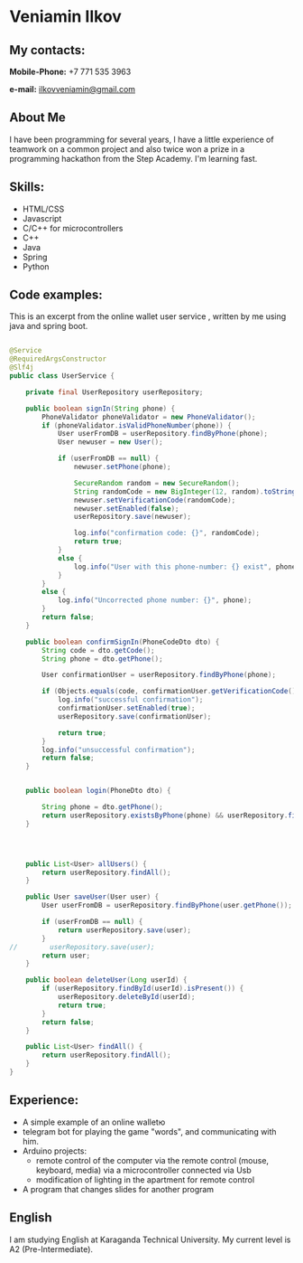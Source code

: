 # Veniamin Ilkov
## My contacts:

__Mobile-Phone:__ +7 771 535 3963

__e-mail:__ [ilkovveniamin@gmail.com](mailto:ilkovveniamin@gmail.com)

## About Me
I have been programming for several years, I have a little experience of teamwork on a common project and also twice won a prize in a programming hackathon from the Step Academy.
I'm learning fast.

## Skills:
* HTML/CSS
* Javascript
* C/C++ for microcontrollers
* C++
* Java
* Spring
* Python

## Code examples:
This is an excerpt from the online wallet user service , written by me using java and spring boot.
```java

@Service
@RequiredArgsConstructor
@Slf4j
public class UserService {

    private final UserRepository userRepository;

    public boolean signIn(String phone) {
        PhoneValidator phoneValidator = new PhoneValidator();
        if (phoneValidator.isValidPhoneNumber(phone)) {
            User userFromDB = userRepository.findByPhone(phone);
            User newuser = new User();

            if (userFromDB == null) {
                newuser.setPhone(phone);

                SecureRandom random = new SecureRandom();
                String randomCode = new BigInteger(12, random).toString(64);
                newuser.setVerificationCode(randomCode);
                newuser.setEnabled(false);
                userRepository.save(newuser);

                log.info("confirmation code: {}", randomCode);
                return true;
            }
            else {
                log.info("User with this phone-number: {} exist", phone);
            }
        }
        else {
            log.info("Uncorrected phone number: {}", phone);
        }
        return false;
    }

    public boolean confirmSignIn(PhoneCodeDto dto) {
        String code = dto.getCode();
        String phone = dto.getPhone();

        User confirmationUser = userRepository.findByPhone(phone);

        if (Objects.equals(code, confirmationUser.getVerificationCode()) && Objects.equals(phone, confirmationUser.getPhone())) {
            log.info("successful confirmation");
            confirmationUser.setEnabled(true);
            userRepository.save(confirmationUser);

            return true;
        }
        log.info("unsuccessful confirmation");
        return false;
    }


    public boolean login(PhoneDto dto) {

        String phone = dto.getPhone();
        return userRepository.existsByPhone(phone) && userRepository.findByPhone(phone).isEnabled();
    }




    public List<User> allUsers() {
        return userRepository.findAll();
    }

    public User saveUser(User user) {
        User userFromDB = userRepository.findByPhone(user.getPhone());

        if (userFromDB == null) {
            return userRepository.save(user);
        }
//        userRepository.save(user);
        return user;
    }

    public boolean deleteUser(Long userId) {
        if (userRepository.findById(userId).isPresent()) {
            userRepository.deleteById(userId);
            return true;
        }
        return false;
    }

    public List<User> findAll() {
        return userRepository.findAll();
    }
}
```

## Experience:
* A simple example of an online walletю
* telegram bot for playing the game "words", and communicating with him.
* Arduino projects:
  * remote control of the computer via the remote control (mouse, keyboard, media) via a microcontroller connected via Usb
  * modification of lighting in the apartment for remote control
* A program that changes slides for another program

## English
I am studying English at Karaganda Technical University. My current level is A2 (Pre-Intermediate).
